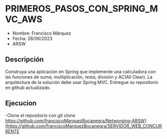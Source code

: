# PRIMEROS_PASOS_CON_SPRING_MVC_AWS


- Nombre: Francisco Márquez
- Fecha: 28/06/2023
- ARSW


## Descripción

Construya una aplicación en Spring que implemente una calculadora con las funciones de suma, multiplicación, resta, división y AC(All Clear). La arquitectura de la solución debe usar Spring MVC. Entregue su repositorio en github actualizado.
   
## Ejecucion

-Clone el repositorio con git clone https://github.com/franciscoMarquezBocanegra/Networging-ARSW](https://github.com/franciscoMarquezBocanegra/SERVIDOR_WEB_CONCURRENTE


